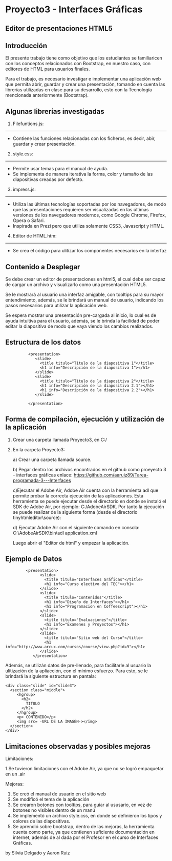 Proyecto3 - Interfaces Gráficas
=============================

 Editor de presentaciones HTML5
--------------------------------

Introducción
--------------


El presente trabajo tiene como objetivo que los estudiantes se familiaricen con los conceptos
relacionados con Bootstrap, en nuestro caso, con editores de HTML para usuarios finales. 

Para el trabajo, es necesario investigar e implementar una aplicación web que permita abrir, 
guardar y crear una presentación, tomando en cuenta las librerías utilizadas en clase para su desarrollo, 
esto con la Tecnología mencionada anteriormente (Bootstrap).

 
 
Algunas librerías  investigadas
-------------------------------

1. Filefuntions.js:
-------------

   * Contiene las funciones relacionadas con los ficheros, es decir, abir, guardar y crear presentación.

2. style.css:
-----------
 
   * Permite usar temas para el manual de ayuda.
   * Se implementa de manera iterativa la forma, color y tamaño de las diapositivas creadas por defecto.

3. impress.js:
--------------

 *  Utiliza las últimas tecnologías soportadas por los navegadores, de modo que las presentaciones requieren ser visualizadas en las últimas versiones de los navegadores modernos, como Google Chrome, Firefox, Opera o Safari.
 *  Inspirada en Prezi pero que utiliza solamente CSS3, Javascript y HTML.

4. Editor de HTML.htm:
----------------------

*  Se crea el código para ulitizar los componentes necesarios en la interfaz


 
Contenido a Desplegar
----------------------

 Se debe crear un editor de presentaciones en html5, el
 cual debe ser capaz de cargar un archivo y visualizarlo como una presentación HTML5.
 
 Se le mostrará al usuario una interfaz amigable, con tooltips para su mayor entendimiento, 
 además, se le brindará un manual de usuario, indicando los pasos necesarios para utilizar la 
 aplicación web. 
 
 Se espera mostrar una presentación pre-cargada al inicio, lo cual es de ayuda intuitiva para el usuario,
 además, se le brinda la facilidad de poder editar la diapositiva de modo que vaya viendo los cambios realizados.
 
 

Estructura de los datos
------------------------

              <presentation>
                 <slide>
                   <title titulo="Titulo de la diapositiva 1"</title>
                   <h1 info="Descripción de la diapositiva 1"></h1>
                 </slide> 
                 <slide>
                   <title titulo="Titulo de la diapositiva 2"</title>
                   <h1 info="Descripción de la diapositiva 2.1"></h1>
                   <h1 info="Descripción de la diapositiva 2.2"></h1>
                 </slide>
                 
              </presentation>
                
Forma de compilación, ejecución y utilización de la aplicación
---------------------------------------------------------------

1. Crear una carpeta llamada Proyecto3, en C:/

2. En la carpeta Proyecto3:

   a) Crear una carpeta llamada  source.
   
   b) Pegar dentro los archivos encontrados en el github como proeyecto 3 - interfaces gráficas
   enlace: https://github.com/aaruiz89/Tarea-programada-3---Interfaces
   
   c)Ejecutar el Adobe Air,
   Adobe Air cuenta con la herramienta adl que permite probar la correcta ejecución de las aplicaciones. 
   Esta herramienta se puede ejecutar desde el directorio en donde se instaló el SDK de Adobe Air,
   por ejemplo: C:/AdobeAirSDK. Por tanto la ejecución se puede realizar de la siguiente
   forma (desde el directorio tinyhtmleditor\source):
   
   d) Ejecutar Adobe Air con el siguiente comando en consola:  C:\AdobeAirSDK\bin\adl application.xml
   
   Luego abrir el "Editor de html" y empezar la aplicación.
              

 

Ejemplo de Datos
------------------
  
             <presentation>
                   <slide>
                     <title titulo="Interfaces Gráficas"</title>
                     <h1 info="Curso electivo del TEC"></h1>
                   </slide> 
                   <slide>
                     <title titulo="Contenidos"</title>
                     <h1 info="Diseño de Interfaces"></h1>
                     <h1 info="Programacion en Coffeescript"></h1>
                   </slide>
                   <slide>
                     <title titulo="Evaluaciones"</title>
                     <h1 info="Examenes y Proyectos"></h1>
                   </slide>
                   <slide>
                     <title titulo="Sitio web del Curso"</title>
                     <h1 info="http://www.arcux.com/cursos/course/view.php?id=9"></h1>
                   </slide>
                </presentation>

Además, se utilizán datos de pre-llenado, para facilitarle al usuario la ulitización de la apliacción, con el mínimo
esfuerzo. Para esto, se le brindará la siguiente estructura en pantala:


<!--Aqui van las diapositivas-->
<!--________________________________________________-->
    <div class="slide" id="slide3">
      <section class="middle">
         <hgroup>
           <h2>
             TITULO
           </h2>
         </hgroup>
         <p> CONTENIDO</p>
         <img src= -URL DE LA IMAGEN-></img>
      </section>
    </div>

                
                
Limitaciones observadas y posibles mejoras 
------------------------------------------

Limitaciones:

   1.Se tuvieron limitaciones con el Adobe Air, ya que no se logró empaquetar en un .air
   
Mejoras:

   1. Se creó el manual de usuario en el sitio web
   2. Se modificó el tema de la aplicación
   3. Se crearon botones con tooltips, para guiar al ususario, en vez de botones no visibles dentro de un manú
   4. Se implementó un archivo style.css, en donde se definieron los tipos y colores de las diapositivas.
   5. Se aprendió sobre bootstrap, dentro de las mejoras, la herramienta cuenta como parte, ya que contienen 
      suficiente documentación en internet, además de al dada por el Profesor en el curso de Interfaces Gráficas.

   
   
 by Silvia Delgado y Aaron Ruiz
